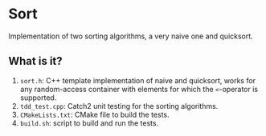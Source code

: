 # Sort

Implementation of two sorting algorithms, a very naive one and quicksort.

## What is it?

1. `sort.h`: C++ template implementation of naive and quicksort, works for any
   random-access container with elements for which the `<`-operator is supported.
1. `tdd_test.cpp`: Catch2 unit testing for the sorting algorithms.
1. `CMakeLists.txt`: CMake file to build the tests.
1. `build.sh`: script to build and run the tests.
